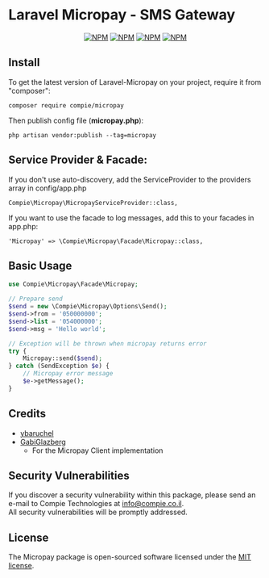 # Laravel Micropay - SMS Gateway

<p align="center">
<a href="https://travis-ci.org/compie-technologies/micropay"><img src="https://travis-ci.org/compie-technologies/micropay.svg?branch=master" alt="NPM"></a>
<a href="https://packagist.org/packages/compie/micropay"><img src="https://poser.pugx.org/compie/micropay/version.png" alt="NPM"></a>
<a href="https://packagist.org/packages/compie/micropay"><img src="https://poser.pugx.org/compie/micropay/d/total.png" alt="NPM"></a>
<a href="http://choosealicense.com/licenses/mit/"><img src="https://poser.pugx.org/compie/micropay/license.png" alt="NPM"></a>
</p>

## Install

To get the latest version of Laravel-Micropay on your project, require it from "composer":


```composer require compie/micropay ```

Then publish config file (**micropay.php**):

```php artisan vendor:publish --tag=micropay```

## Service Provider & Facade:
If you don't use auto-discovery, add the ServiceProvider to the providers array in config/app.php

```Compie\Micropay\MicropayServiceProvider::class,```

If you want to use the facade to log messages, add this to your facades in app.php:

```'Micropay' => \Compie\Micropay\Facade\Micropay::class,```

## Basic Usage
```php
use Compie\Micropay\Facade\Micropay;

// Prepare send
$send = new \Compie\Micropay\Options\Send();
$send->from = '050000000';
$send->list = '054000000';
$send->msg = 'Hello world';

// Exception will be thrown when micropay returns error
try {
    Micropay::send($send);
} catch (SendException $e) {
    // Micropay error message
    $e->getMessage();
}
```

## Credits
- [ybaruchel](https://github.com/ybaruchel)
- [GabiGlazberg](https://github.com/GabiGlazberg)
    - For the Micropay Client implementation

## Security Vulnerabilities

If you discover a security vulnerability within this package, please send an e-mail to Compie Technologies at info@compie.co.il.  
All security vulnerabilities will be promptly addressed.

## License

The Micropay package is open-sourced software licensed under the [MIT license](http://opensource.org/licenses/MIT).
